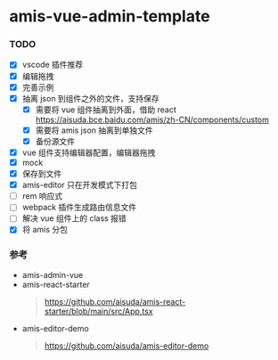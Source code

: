# amis-vue-admin-template

### TODO

- [x] vscode 插件推荐
- [x] 编辑拖拽
- [x] 完善示例
- [x] 抽离 json 到组件之外的文件，支持保存
  - [x] 需要将 vue 组件抽离到外面，借助 react https://aisuda.bce.baidu.com/amis/zh-CN/components/custom
  - [x] 需要将 amis json 抽离到单独文件
  - [x] 备份源文件
- [x] vue 组件支持编辑器配置，编辑器拖拽
- [x] mock
- [x] 保存到文件
- [x] amis-editor 只在开发模式下打包
- [ ] rem 响应式
- [ ] webpack 插件生成路由信息文件
- [ ] 解决 vue 组件上的 class 报错
- [x] 将 amis 分包

### 参考

- amis-admin-vue
- amis-react-starter
  > https://github.com/aisuda/amis-react-starter/blob/main/src/App.tsx
- amis-editor-demo
  > https://github.com/aisuda/amis-editor-demo
